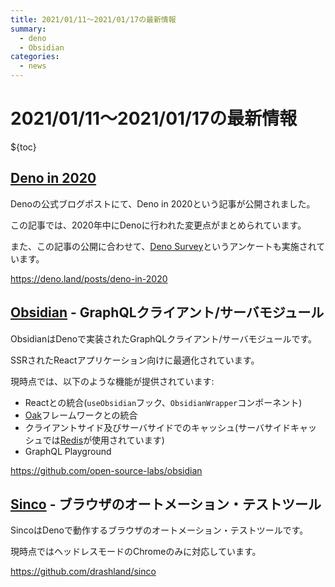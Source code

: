 ```yaml
---
title: 2021/01/11〜2021/01/17の最新情報
summary:
  - deno
  - Obsidian
categories:
  - news
---
```


# 2021/01/11〜2021/01/17の最新情報

${toc}

## [Deno in 2020](https://deno.land/posts/deno-in-2020)

Denoの公式ブログポストにて、Deno in 2020という記事が公開されました。

この記事では、2020年中にDenoに行われた変更点がまとめられています。

また、この記事の公開に合わせて、[Deno Survey](https://forms.gle/hbhP46LUAfVFMggU6)というアンケートも実施されています。

https://deno.land/posts/deno-in-2020

## [Obsidian](https://github.com/open-source-labs/obsidian) - GraphQLクライアント/サーバモジュール

ObsidianはDenoで実装されたGraphQLクライアント/サーバモジュールです。

SSRされたReactアプリケーション向けに最適化されています。

現時点では、以下のような機能が提供されています:

* Reactとの統合(`useObsidian`フック、`ObsidianWrapper`コンポーネント)
* [Oak](https://github.com/oakserver/oak)フレームワークとの統合
* クライアントサイド及びサーバサイドでのキャッシュ(サーバサイドキャッシュでは[Redis](https://github.com/denodrivers/redis)が使用されています)
* GraphQL Playground

https://github.com/open-source-labs/obsidian

## [Sinco](https://github.com/drashland/sinco) - ブラウザのオートメーション・テストツール

SincoはDenoで動作するブラウザのオートメーション・テストツールです。

現時点ではヘッドレスモードのChromeのみに対応しています。

https://github.com/drashland/sinco
